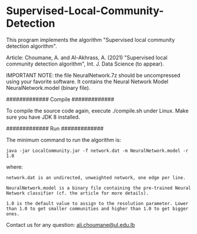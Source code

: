 # Supervised-Local-Community-Detection

This program implements the algorithm "Supervised local community detection algorithm".


Article: Choumane, A. and Al-Akhrass, A. (2021) "Supervised local community detection algorithm", Int. J. Data Science (to appear).


IMPORTANT NOTE: the file NeuralNetwork.7z should be uncompressed using your favorite software. It contains the Neural Network Model NeuralNetwork.model (binary file).


#############
Compile
#############

To compile the source code again, execute ./compile.sh under Linux. Make sure you have JDK 8 installed.

#############
Run
#############

The minimum command to run the algorithm is:

	java -jar LocalCommunity.jar -f network.dat -m NeuralNetwork.model -r 1.0

where:

	network.dat is an undirected, unweighted network, one edge per line.
	
	NeuralNetwork.model is a binary file containing the pre-trained Neural Network classifier (cf. the article for more details).
	
	1.0 is the default value to assign to the resolution parameter. Lower than 1.0 to get smaller communities and higher than 1.0 to get bigger ones.


Contact us for any question: ali.choumane@ul.edu.lb
